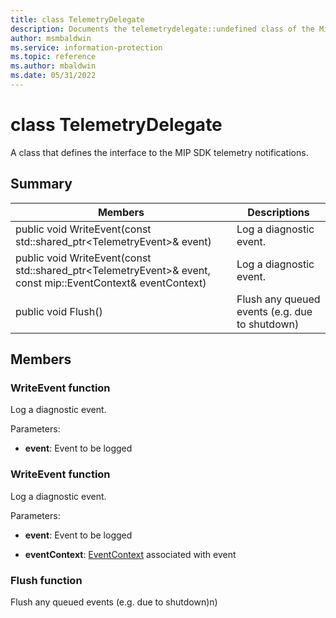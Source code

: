 ```yaml
---
title: class TelemetryDelegate 
description: Documents the telemetrydelegate::undefined class of the Microsoft Information Protection (MIP) SDK.
author: msmbaldwin
ms.service: information-protection
ms.topic: reference
ms.author: mbaldwin
ms.date: 05/31/2022
---
```


# class TelemetryDelegate 
A class that defines the interface to the MIP SDK telemetry notifications.
  
## Summary
 Members                        | Descriptions                                
--------------------------------|---------------------------------------------
public void WriteEvent(const std::shared_ptr&lt;TelemetryEvent&gt;& event)  |  Log a diagnostic event.
public void WriteEvent(const std::shared_ptr&lt;TelemetryEvent&gt;& event, const mip::EventContext& eventContext)  |  Log a diagnostic event.
public void Flush()  |  Flush any queued events (e.g. due to shutdown)
  
## Members
  
### WriteEvent function
Log a diagnostic event.

Parameters:  
* **event**: Event to be logged


  
### WriteEvent function
Log a diagnostic event.

Parameters:  
* **event**: Event to be logged 


* **eventContext**: [EventContext](#classEventContext) associated with event


  
### Flush function
Flush any queued events (e.g. due to shutdown)n)